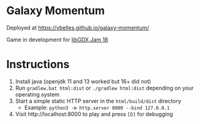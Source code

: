 # Galaxy Momentum
Deployed at https://vbelles.github.io/galaxy-momentum/

Game in development for [libGDX Jam 18](https://itch.io/jam/libgdx-jam-18)

# Instructions

1. Install java (openjdk 11 and 13 worked but 16+ did not)
1. Run `gradlew.bat html:dist` or `./gradlew html:dist` depending on your operating system
1. Start a simple static HTTP server in the `html/build/dist` directory
    - Example: `python3 -m http.server 8000 --bind 127.0.0.1`
1. Visit http://localhost:8000 to play and press `[D]` for debugging
